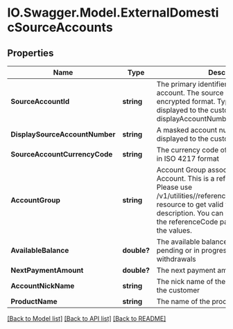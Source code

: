 # IO.Swagger.Model.ExternalDomesticSourceAccounts
## Properties

Name | Type | Description | Notes
------------ | ------------- | ------------- | -------------
**SourceAccountId** | **string** | The primary identifier for ownership of an account. The source account identifier in encrypted format. Typically, this is not displayed to the customer,use displayAccountNumber instead. | 
**DisplaySourceAccountNumber** | **string** | A masked account number that can be displayed to the customer | 
**SourceAccountCurrencyCode** | **string** | The currency code of the source account in ISO 4217 format | 
**AccountGroup** | **string** | Account Group associated with the source Account. This is a reference data field. Please use /v1/utilities//referenceData/{accountGroup} resource to get valid value of this field with description. You can use accountGroup as the referenceCode parameter to retrieve the values. | 
**AvailableBalance** | **double?** | The available balance including any pending or in progress deposits and withdrawals | [optional] 
**NextPaymentAmount** | **double?** | The next payment amount due. | [optional] 
**AccountNickName** | **string** | The nick name of the account assigned by the customer | [optional] 
**ProductName** | **string** | The name of the product | [optional] 

[[Back to Model list]](../README.md#documentation-for-models) [[Back to API list]](../README.md#documentation-for-api-endpoints) [[Back to README]](../README.md)

